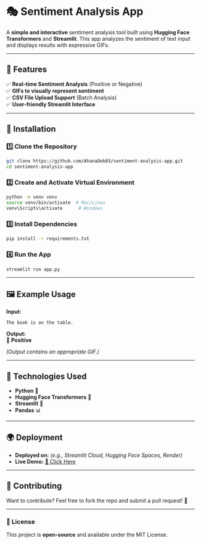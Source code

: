 # 🎭 Sentiment Analysis App

A **simple and interactive** sentiment analysis tool built using **Hugging Face Transformers** and **Streamlit**. This app analyzes the sentiment of text input and displays results with expressive GIFs.

---

## 🚀 Features

✅ **Real-time Sentiment Analysis** (Positive or Negative)  
✅ **GIFs to visually represent sentiment**  
✅ **CSV File Upload Support** (Batch Analysis)  
✅ **User-friendly Streamlit Interface**  

---

## 📌 Installation

### 1️⃣ Clone the Repository  
```sh
git clone https://github.com/AhanaDeb03/sentiment-analysis-app.git
cd sentiment-analysis-app
```

### 2️⃣ Create and Activate Virtual Environment  
```sh
python -m venv venv
source venv/bin/activate  # Mac/Linux
venv\Scripts\activate      # Windows
```

### 3️⃣ Install Dependencies  
```sh
pip install -r requirements.txt
```

### 4️⃣ Run the App  
```sh
streamlit run app.py
```

---

## 🖼️ Example Usage

**Input:**  
```text
The book is on the table.
```
**Output:**  
🎉 **Positive**  

*(Output contains an appropriate GIF.)*

---

## 📌 Technologies Used

- **Python** 🐍  
- **Hugging Face Transformers** 🤗  
- **Streamlit** 🎈  
- **Pandas** 📊  

---

## 🌍 Deployment

- **Deployed on:** *(e.g., Streamlit Cloud, Hugging Face Spaces, Render)*  
- **Live Demo:** [🔗 Click Here](https://sentiment-analysis-app-fpswwwwrydpbkappxjnccnz.streamlit.app/)   

---

## 🤝 Contributing

Want to contribute? Feel free to fork the repo and submit a pull request! 🚀  

---

### 📝 License

This project is **open-source** and available under the MIT License.
